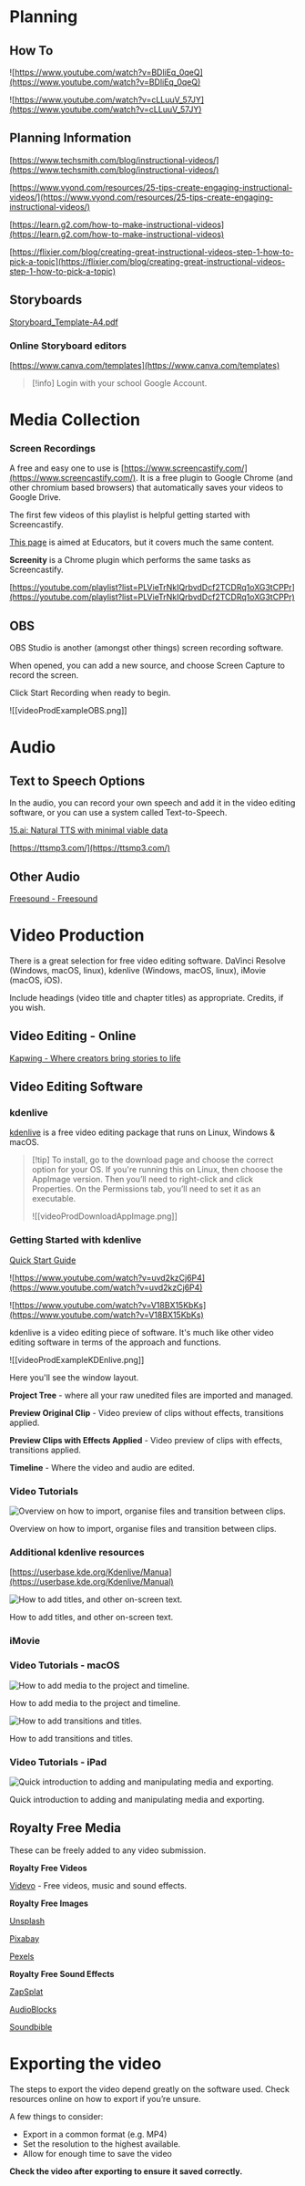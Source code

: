 # Planning

## How To

![https://www.youtube.com/watch?v=BDliEq_0qeQ](https://www.youtube.com/watch?v=BDliEq_0qeQ)

![https://www.youtube.com/watch?v=cLLuuV_57JY](https://www.youtube.com/watch?v=cLLuuV_57JY)

## Planning Information

[https://www.techsmith.com/blog/instructional-videos/](https://www.techsmith.com/blog/instructional-videos/)

[https://www.vyond.com/resources/25-tips-create-engaging-instructional-videos/](https://www.vyond.com/resources/25-tips-create-engaging-instructional-videos/)

[https://learn.g2.com/how-to-make-instructional-videos](https://learn.g2.com/how-to-make-instructional-videos)

[https://flixier.com/blog/creating-great-instructional-videos-step-1-how-to-pick-a-topic](https://flixier.com/blog/creating-great-instructional-videos-step-1-how-to-pick-a-topic)

## Storyboards

[Storyboard_Template-A4.pdf](https://drive.google.com/file/d/1dLzZq6ezv0DyAFKAJRdKpAJ7uUAYRbIP/view?usp=drivesdk)

### Online Storyboard editors

[https://www.canva.com/templates](https://www.canva.com/templates)

> [!info] Login with your school Google Account.

# Media Collection

### Screen Recordings
    
A free and easy one to use is [https://www.screencastify.com/](https://www.screencastify.com/). It is a free plugin to Google Chrome (and other chromium based browsers) that automatically saves your videos to Google Drive.

The first few videos of this playlist is helpful getting started with Screencastify.

[This page](https://learn.screencastify.com/hc/en-us/articles/360053149633-A-Beginner-s-Guide-to-Screencastify-for-Educators) is aimed at Educators, but it covers much the same content.

**Screenity** is a Chrome plugin which performs the same tasks as Screencastify.

[https://youtube.com/playlist?list=PLVieTrNkIQrbvdDcf2TCDRq1oXG3tCPPr](https://youtube.com/playlist?list=PLVieTrNkIQrbvdDcf2TCDRq1oXG3tCPPr)

## OBS

OBS Studio is another (amongst other things) screen recording software. 

When opened, you can add a new source, and choose Screen Capture to record the screen.

Click Start Recording when ready to begin.

![[videoProdExampleOBS.png]]

# Audio

## Text to Speech Options

In the audio, you can record your own speech and add it in the video editing software, or you can use a system called Text-to-Speech.

[15.ai: Natural TTS with minimal viable data](https://15.ai/)

[https://ttsmp3.com/](https://ttsmp3.com/)

## Other Audio

[Freesound - Freesound](https://freesound.org/)

# Video Production
    
There is a great selection for free video editing software. DaVinci Resolve (Windows, macOS, linux), kdenlive (Windows, macOS, linux), iMovie (macOS, iOS).

Include headings (video title and chapter titles) as appropriate. Credits, if you wish.

## Video Editing - Online

[Kapwing - Where creators bring stories to life](https://www.kapwing.com/studio/editor)

## Video Editing Software

### kdenlive

[kdenlive](https://kdenlive.org/en/) is a free video editing package that runs on Linux, Windows & macOS.

> [!tip] To install, go to the download page and choose the correct option for your OS. If you're running this on Linux, then choose the AppImage version. Then you’ll need to right-click and click Properties. On the Permissions tab, you’ll need to set it as an executable.
>
> ![[videoProdDownloadAppImage.png]]


### Getting Started with kdenlive

[Quick Start Guide](https://userbase.kde.org/Kdenlive/Manual/QuickStart)

![https://www.youtube.com/watch?v=uvd2kzCj6P4](https://www.youtube.com/watch?v=uvd2kzCj6P4)

![https://www.youtube.com/watch?v=V18BX15KbKs](https://www.youtube.com/watch?v=V18BX15KbKs)

kdenlive is a video editing piece of software. It's much like other video editing software in terms of the approach and functions. 

![[videoProdExampleKDEnlive.png]]

Here you'll see the window layout. 

**Project Tree** - where all your raw unedited files are imported and managed.

**Preview Original Clip** - Video preview of clips without effects, transitions applied.

**Preview Clips with Effects Applied** - Video preview of clips with effects, transitions applied.

**Timeline** - Where the video and audio are edited.

### Video Tutorials

![Overview on how to import, organise files and transition between clips.](https://youtu.be/D3unhQlS_gc)

Overview on how to import, organise files and transition between clips.

### Additional kdenlive resources

[https://userbase.kde.org/Kdenlive/Manua](https://userbase.kde.org/Kdenlive/Manual)

![How to add titles, and other on-screen text.](https://youtu.be/621wXwn-9SA)

How to add titles, and other on-screen text.

### iMovie

### Video Tutorials - macOS

![How to add media to the project and timeline.](https://youtu.be/q2Zjz3F7EjI)

How to add media to the project and timeline.

![How to add transitions and titles.](https://youtu.be/e07e_KwEvIU)

How to add transitions and titles.

### Video Tutorials - iPad

![Quick introduction to adding and manipulating media and exporting.](https://youtu.be/KndaffXtcU8)

Quick introduction to adding and manipulating media and exporting.

## Royalty Free Media

These can be freely added to any video submission.

**Royalty Free Videos**

[Videvo](https://www.videvo.net/) - Free videos, music and sound effects. 

**Royalty Free Images**

[Unsplash](https://unsplash.com/)

[Pixabay](https://pixabay.com/)

[Pexels](https://www.pexels.com/royalty-free-images/)

**Royalty Free Sound Effects**

[ZapSplat](https://www.zapsplat.com/sound-effect-categories/)

[AudioBlocks](https://www.audioblocks.com/royalty-free-audio/sound-effects)

[Soundbible](http://soundbible.com/free-sound-effects-1.html)

# Exporting the video

The steps to export the video depend greatly on the software used. Check resources online on how to export if you’re unsure.

A few things to consider:

- Export in a common format (e.g. MP4)
- Set the resolution to the highest available.
- Allow for enough time to save the video

**Check the video after exporting to ensure it saved correctly.**